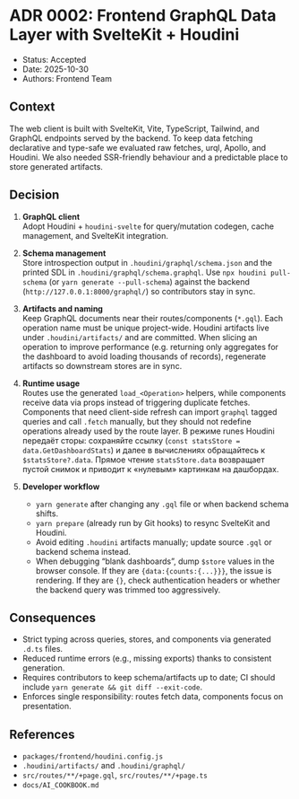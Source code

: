 # ADR 0002: Frontend GraphQL Data Layer with SvelteKit + Houdini

- Status: Accepted
- Date: 2025-10-30
- Authors: Frontend Team

## Context

The web client is built with SvelteKit, Vite, TypeScript, Tailwind, and GraphQL endpoints served by the backend. To keep data fetching declarative and type-safe we evaluated raw fetches, urql, Apollo, and Houdini. We also needed SSR-friendly behaviour and a predictable place to store generated artifacts.

## Decision

1. **GraphQL client**  
   Adopt Houdini + `houdini-svelte` for query/mutation codegen, cache management, and SvelteKit integration.

2. **Schema management**  
   Store introspection output in `.houdini/graphql/schema.json` and the printed SDL in `.houdini/graphql/schema.graphql`. Use `npx houdini pull-schema` (or `yarn generate --pull-schema`) against the backend (`http://127.0.0.1:8000/graphql/`) so contributors stay in sync.

3. **Artifacts and naming**  
   Keep GraphQL documents near their routes/components (`*.gql`). Each operation name must be unique project-wide. Houdini artifacts live under `.houdini/artifacts/` and are committed. When slicing an operation to improve performance (e.g. returning only aggregates for the dashboard to avoid loading thousands of records), regenerate artifacts so downstream stores are in sync.

4. **Runtime usage**  
   Routes use the generated `load_<Operation>` helpers, while components receive data via props instead of triggering duplicate fetches. Components that need client-side refresh can import `graphql` tagged queries and call `.fetch` manually, but they should not redefine operations already used by the route layer. В режиме runes Houdini передаёт сторы: сохраняйте ссылку (`const statsStore = data.GetDashboardStats`) и далее в вычислениях обращайтесь к `$statsStore?.data`. Прямое чтение `statsStore.data` возвращает пустой снимок и приводит к «нулевым» картинкам на дашбордах.

5. **Developer workflow**  
   - `yarn generate` after changing any `.gql` file or when backend schema shifts.  
   - `yarn prepare` (already run by Git hooks) to resync SvelteKit and Houdini.  
   - Avoid editing `.houdini` artifacts manually; update source `.gql` or backend schema instead.
   - When debugging “blank dashboards”, dump `$store` values in the browser console. If they are `{data:{counts:{...}}}`, the issue is rendering. If they are `{}`, check authentication headers or whether the backend query was trimmed too aggressively.

## Consequences

- Strict typing across queries, stores, and components via generated `.d.ts` files.
- Reduced runtime errors (e.g., missing exports) thanks to consistent generation.
- Requires contributors to keep schema/artifacts up to date; CI should include `yarn generate && git diff --exit-code`.
- Enforces single responsibility: routes fetch data, components focus on presentation.

## References

- `packages/frontend/houdini.config.js`
- `.houdini/artifacts/` and `.houdini/graphql/`
- `src/routes/**/+page.gql`, `src/routes/**/+page.ts`
- `docs/AI_COOKBOOK.md`
